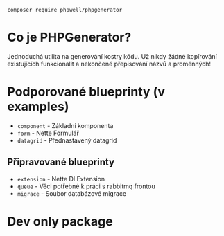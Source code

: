 ``composer require phpwell/phpgenerator``

# Co je PHPGenerator?
Jednoduchá utilita na generování kostry kódu. Už nikdy žádné kopírování existujících funkcionalit a nekončené přepisování názvů a proměnných!

# Podporované blueprinty (v examples)
- ``component`` - Základní komponenta
- ``form`` - Nette Formulář
- ``datagrid`` - Přednastavený datagrid
## Připravované blueprinty
- ``extension`` - Nette DI Extension
- ``queue`` - Věci potřebné k práci s rabbitmq frontou
- ``migrace`` - Soubor databázové migrace

# Dev only package
